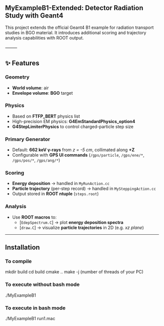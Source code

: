 ## MyExampleB1-Extended: Detector Radiation Study with Geant4

This project extends the official Geant4 B1 example for radiation transport studies in BGO material.
It introduces additional scoring and trajectory analysis capabilities with ROOT output.

⸻

## ✨ Features

### Geometry
- **World volume**: air  
- **Envelope volume**: **BGO** target  

### Physics
- Based on **FTFP_BERT** physics list  
- High-precision EM physics: **G4EmStandardPhysics_option4**  
- **G4StepLimiterPhysics** to control charged-particle step size  

### Primary Generator
- Default: **662 keV γ-rays** from *z = -5 cm*, collimated along **+Z**  
- Configurable with **GPS UI commands** (`/gps/particle`, `/gps/ene/*`, `/gps/pos/*`, `/gps/ang/*`)  

### Scoring
- **Energy deposition** → handled in `MyRunAction.cc`  
- **Particle trajectory** (per-step record) → handled in `MySteppingAction.cc`  
- Output stored in **ROOT ntuple** (`steps.root`)  

### Analysis
- Use **ROOT macros** to:  
  - [`EdepSpectrum.C`] → plot **energy deposition spectra**  
  - [`draw.C`] → visualize **particle trajectories** in 2D (e.g. *xz plane*)
 
---

## Installation


### To compile
mkdir build
cd build
cmake ..
make -j (number of threads of your PC)

### To execute without bash mode

./MyExampleB1  

### To execute in bash mode

./MyExampleB1 run1.mac

